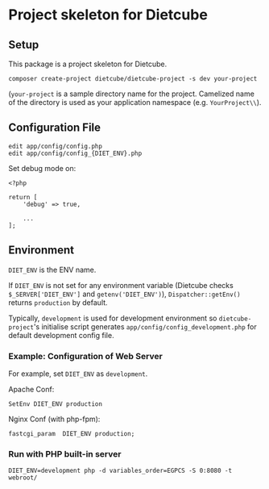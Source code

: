 Project skeleton for Dietcube
==============================

Setup
-----

This package is a project skeleton for Dietcube.

```
composer create-project dietcube/dietcube-project -s dev your-project
```

(`your-project` is a sample directory name for the project. Camelized name of the directory is used as your application namespace (e.g. `YourProject\\`).


Configuration File
------------------

```
edit app/config/config.php
edit app/config/config_{DIET_ENV}.php
```

Set debug mode on:

```
<?php

return [
    'debug' => true,

    ...
];
```

Environment
-----------

`DIET_ENV` is the ENV name.

If `DIET_ENV` is not set for any environment variable (Dietcube checks `$_SERVER['DIET_ENV']` and `getenv('DIET_ENV')`), `Dispatcher::getEnv()` returns `production` by default.

Typically, `development` is used for development environment so `dietcube-project`'s initialise script generates `app/config/config_development.php` for default development config file.

### Example: Configuration of Web Server

For example, set `DIET_ENV` as `development`.

Apache Conf:

```
SetEnv DIET_ENV production
```

Nginx Conf (with php-fpm):

```
fastcgi_param  DIET_ENV production;
```

### Run with PHP built-in server

```
DIET_ENV=development php -d variables_order=EGPCS -S 0:8080 -t webroot/
```
